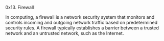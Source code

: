 0x13. Firewall

In computing, a firewall is a network security system that monitors and controls incoming and outgoing network traffic based on predetermined security rules.
A firewall typically establishes a barrier between a trusted network and an untrusted network, such as the Internet.
